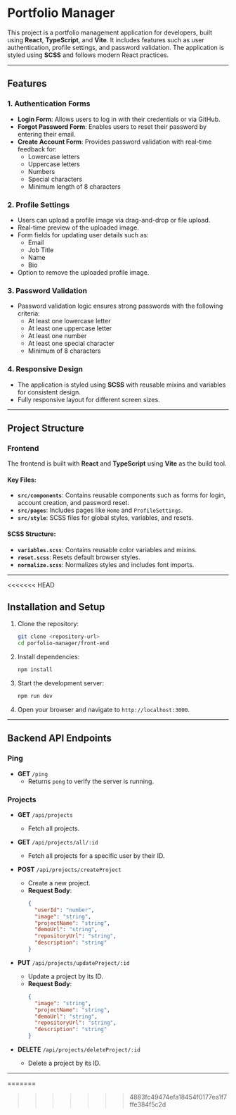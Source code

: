 # Portfolio Manager

This project is a portfolio management application for developers, built using **React**, **TypeScript**, and **Vite**. It includes features such as user authentication, profile settings, and password validation. The application is styled using **SCSS** and follows modern React practices.

---

## Features

### 1. **Authentication Forms**
- **Login Form**: Allows users to log in with their credentials or via GitHub.
- **Forgot Password Form**: Enables users to reset their password by entering their email.
- **Create Account Form**: Provides password validation with real-time feedback for:
  - Lowercase letters
  - Uppercase letters
  - Numbers
  - Special characters
  - Minimum length of 8 characters

### 2. **Profile Settings**
- Users can upload a profile image via drag-and-drop or file upload.
- Real-time preview of the uploaded image.
- Form fields for updating user details such as:
  - Email
  - Job Title
  - Name
  - Bio
- Option to remove the uploaded profile image.

### 3. **Password Validation**
- Password validation logic ensures strong passwords with the following criteria:
  - At least one lowercase letter
  - At least one uppercase letter
  - At least one number
  - At least one special character
  - Minimum of 8 characters

### 4. **Responsive Design**
- The application is styled using **SCSS** with reusable mixins and variables for consistent design.
- Fully responsive layout for different screen sizes.

---

## Project Structure

### **Frontend**
The frontend is built with **React** and **TypeScript** using **Vite** as the build tool.

#### Key Files:
- **`src/components`**: Contains reusable components such as forms for login, account creation, and password reset.
- **`src/pages`**: Includes pages like `Home` and `ProfileSettings`.
- **`src/style`**: SCSS files for global styles, variables, and resets.

#### SCSS Structure:
- **`variables.scss`**: Contains reusable color variables and mixins.
- **`reset.scss`**: Resets default browser styles.
- **`normalize.scss`**: Normalizes styles and includes font imports.

---
<<<<<<< HEAD

## Installation and Setup

1. Clone the repository:
   ```bash
   git clone <repository-url>
   cd porfolio-manager/front-end
   ```
2. Install dependencies:
   ```bash
   npm install
   ```
3. Start the development server:
   ```bash
   npm run dev
   ```
4. Open your browser and navigate to `http://localhost:3000`.

---

## Backend API Endpoints

### **Ping**
- **GET** `/ping`
  - Returns `pong` to verify the server is running.

### **Projects**
- **GET** `/api/projects`
  - Fetch all projects.

- **GET** `/api/projects/all/:id`
  - Fetch all projects for a specific user by their ID.

- **POST** `/api/projects/createProject`
  - Create a new project.
  - **Request Body**:
    ```json
    {
      "userId": "number",
      "image": "string",
      "projectName": "string",
      "demoUrl": "string",
      "repositoryUrl": "string",
      "description": "string"
    }
    ```

- **PUT** `/api/projects/updateProject/:id`
  - Update a project by its ID.
  - **Request Body**:
    ```json
    {
      "image": "string",
      "projectName": "string",
      "demoUrl": "string",
      "repositoryUrl": "string",
      "description": "string"
    }
    ```

- **DELETE** `/api/projects/deleteProject/:id`
  - Delete a project by its ID.

---
=======
>>>>>>> 4883fc49474efa18454f0177ea1f7ffe384f5c2d
